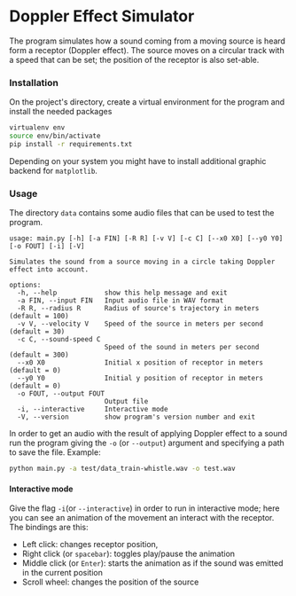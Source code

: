 # Doppler Effect Simulator

The program simulates how a sound coming from a moving source is heard form a receptor (Doppler effect). The source moves on a circular track with a speed that can be set; the position of the receptor is also set-able.

### Installation

On the project's directory, create a virtual environment for the program and install the needed packages

```bash
virtualenv env
source env/bin/activate
pip install -r requirements.txt
```

Depending on your system you might have to install additional graphic backend for `matplotlib`.

### Usage

The directory `data` contains some audio files that can be used to test the program.

```
usage: main.py [-h] [-a FIN] [-R R] [-v V] [-c C] [--x0 X0] [--y0 Y0] [-o FOUT] [-i] [-V]

Simulates the sound from a source moving in a circle taking Doppler effect into account.

options:
  -h, --help            show this help message and exit
  -a FIN, --input FIN   Input audio file in WAV format
  -R R, --radius R      Radius of source's trajectory in meters (default = 100)
  -v V, --velocity V    Speed of the source in meters per second (default = 30)
  -c C, --sound-speed C
                        Speed of the sound in meters per second (default = 300)
  --x0 X0               Initial x position of receptor in meters (default = 0)
  --y0 Y0               Initial y position of receptor in meters (default = 0)
  -o FOUT, --output FOUT
                        Output file
  -i, --interactive     Interactive mode
  -V, --version         show program's version number and exit
```

In order to get an audio with the result of applying Doppler effect to a sound run the program giving the `-o` (or `--output`) argument and specifying a path to save the file. Example:

```bash
python main.py -a test/data_train-whistle.wav -o test.wav
```

#### Interactive mode

Give the flag `-i`(or `--interactive`) in order to run in interactive mode; here you can see an animation of the movement an interact with the receptor. The bindings are this:

- Left click: changes receptor position,
- Right click (or `spacebar`): toggles play/pause the animation
- Middle click (or `Enter`): starts the animation as if the sound was emitted in the current position
- Scroll wheel: changes the position of the source
